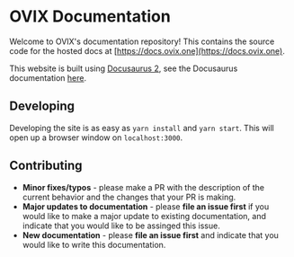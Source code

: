 # OVIX Documentation

Welcome to OVIX's documentation repository! This contains the source code for the hosted docs at [https://docs.ovix.one](https://docs.ovix.one).

This website is built using [Docusaurus 2](https://docusaurus.io/), see the Docusaurus documentation [here](https://docusaurus.io/docs).

## Developing

Developing the site is as easy as `yarn install` and `yarn start`. This will open up a browser window on `localhost:3000`.

## Contributing

- **Minor fixes/typos** - please make a PR with the description of the current behavior and the changes that your PR is making.
- **Major updates to documentation** - please **file an issue first** if you would like to make a major update to existing documentation, and indicate that you would like to be assinged this issue.
- **New documentation** - please **file an issue first** and indicate that you would like to write this documentation.
